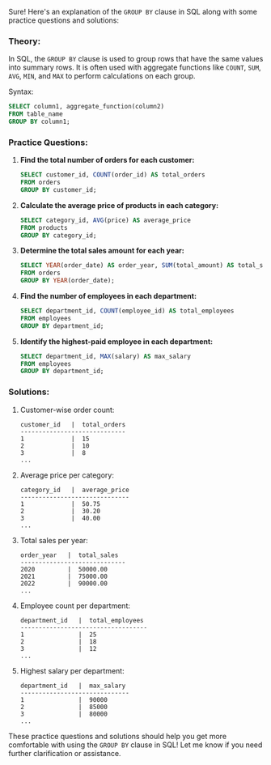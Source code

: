 Sure! Here's an explanation of the `GROUP BY` clause in SQL along with some practice questions and solutions:

### Theory:

In SQL, the `GROUP BY` clause is used to group rows that have the same values into summary rows. It is often used with aggregate functions like `COUNT`, `SUM`, `AVG`, `MIN`, and `MAX` to perform calculations on each group.

Syntax:
```sql
SELECT column1, aggregate_function(column2)
FROM table_name
GROUP BY column1;
```

### Practice Questions:

1. **Find the total number of orders for each customer:**
   ```sql
   SELECT customer_id, COUNT(order_id) AS total_orders
   FROM orders
   GROUP BY customer_id;
   ```

2. **Calculate the average price of products in each category:**
   ```sql
   SELECT category_id, AVG(price) AS average_price
   FROM products
   GROUP BY category_id;
   ```

3. **Determine the total sales amount for each year:**
   ```sql
   SELECT YEAR(order_date) AS order_year, SUM(total_amount) AS total_sales
   FROM orders
   GROUP BY YEAR(order_date);
   ```

4. **Find the number of employees in each department:**
   ```sql
   SELECT department_id, COUNT(employee_id) AS total_employees
   FROM employees
   GROUP BY department_id;
   ```

5. **Identify the highest-paid employee in each department:**
   ```sql
   SELECT department_id, MAX(salary) AS max_salary
   FROM employees
   GROUP BY department_id;
   ```

### Solutions:

1. Customer-wise order count:
   ```
   customer_id   |  total_orders
   -----------------------------
   1             |  15
   2             |  10
   3             |  8
   ...
   ```

2. Average price per category:
   ```
   category_id   |  average_price
   ------------------------------
   1             |  50.75
   2             |  30.20
   3             |  40.00
   ...
   ```

3. Total sales per year:
   ```
   order_year   |  total_sales
   -----------------------------
   2020         |  50000.00
   2021         |  75000.00
   2022         |  90000.00
   ...
   ```

4. Employee count per department:
   ```
   department_id   |  total_employees
   -----------------------------------
   1               |  25
   2               |  18
   3               |  12
   ...
   ```

5. Highest salary per department:
   ```
   department_id   |  max_salary
   ------------------------------
   1               |  90000
   2               |  85000
   3               |  80000
   ...
   ```

These practice questions and solutions should help you get more comfortable with using the `GROUP BY` clause in SQL! Let me know if you need further clarification or assistance.
